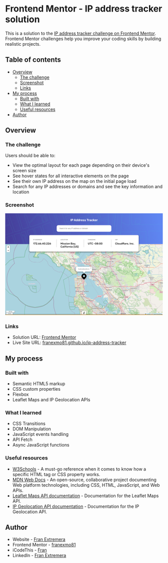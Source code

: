 # Frontend Mentor - IP address tracker solution

This is a solution to the [IP address tracker challenge on Frontend Mentor](https://www.frontendmentor.io/challenges/ip-address-tracker-I8-0yYAH0). Frontend Mentor challenges help you improve your coding skills by building realistic projects.

## Table of contents

- [Overview](#overview)
  - [The challenge](#the-challenge)
  - [Screenshot](#screenshot)
  - [Links](#links)
- [My process](#my-process)
  - [Built with](#built-with)
  - [What I learned](#what-i-learned)
  - [Useful resources](#useful-resources)
- [Author](#author)

## Overview

### The challenge

Users should be able to:

- View the optimal layout for each page depending on their device's screen size
- See hover states for all interactive elements on the page
- See their own IP address on the map on the initial page load
- Search for any IP addresses or domains and see the key information and location

### Screenshot

![](./screenshot.png)

### Links

- Solution URL: [Frontend Mentor](https://www.frontendmentor.io/solutions/ip-address-tracker-html-css-javascript-and-api-Znic-n9raI)
- Live Site URL: [franexmo81.github.io/ip-address-tracker](https://franexmo81.github.io/ip-address-tracker)

## My process

### Built with

- Semantic HTML5 markup
- CSS custom properties
- Flexbox
- Leaflet Maps and IP Geolocation APIs

### What I learned

- CSS Transitions
- DOM Manipulation
- JavaScript events handling
- API Fetch
- Async JavaScript functions

### Useful resources

- [W3Schools](https://www.w3schools.com/) - A must-go reference when it comes to know how a specific HTML tag or CSS property works.
- [MDN Web Docs](https://developer.mozilla.org/) - An open-source, collaborative project documenting Web platform technologies, including CSS, HTML, JavaScript, and Web APIs.
- [Leaflet Maps API documentation](https://leafletjs.com/reference.html/) - Documentation for the Leaflet Maps API.
- [IP Geolocation API documentation](https://geo.ipify.org/docs/) - Documentation for the IP Geolocation API.

## Author

- Website - [Fran Extremera](https://www.franextremera.com/)
- Frontend Mentor - [franexmo81](https://www.frontendmentor.io/profile/franexmo81)
- iCodeThis - [Fran](https://icodethis.com/Fran)
- LinkedIn - [Fran Extremera](https://www.linkedin.com/in/francisco-extremera/)
